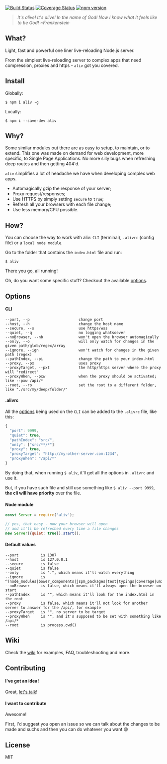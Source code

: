 [![Build Status](https://travis-ci.org/ericmdantas/aliv.svg?branch=master)](https://travis-ci.org/ericmdantas/aliv)
[![Coverage Status](https://coveralls.io/repos/github/ericmdantas/aliv/badge.svg?branch=master)](https://coveralls.io/github/ericmdantas/aliv?branch=master)
[![npm version](https://badge.fury.io/js/aliv.svg)](https://badge.fury.io/js/aliv)

> *It's alive! It's alive! In the name of God! Now I know what it feels like to be God! ~Frankenstein*


## What?

Light, fast and powerful one liner live-reloading Node.js server.

From the simplest live-reloading server to complex apps that need compression, proxies and https - `aliv` got you covered.


## Install

Globally:

```shell
$ npm i aliv -g
```


Locally:

```shell
$ npm i --save-dev aliv
```


## Why?

Some similar modules out there are as easy to setup, to maintain, or to extend. This one was made on demand for web development, more specific, to Single Page Applications. No more silly bugs when refreshing deep routes and then getting 404'd.

`aliv` simplifies a lot of headache we have when developing complex web apps. 

- Automagically gzip the response of your server;
- Proxy request/responses;
- Use HTTPS by simply setting `secure` to `true`;
- Refresh all your browsers with each file change;
- Use less memory/CPU possible.


## How?

You can choose the way to work with aliv: `CLI` (terminal), `.alivrc` (config file) or a `local node module`.

Go to the folder that contains the `index.html` file and run:

```shell
$ aliv
```

There you go, all running!

Oh, do you want some specific stuff? Checkout the available <a href="#options">options</a>.


## Options

#### CLI


```
--port, --p                      change port
--host, --h                      change the host name
--secure, --s                    use https/wss
--quiet, --q                     no logging whatsoever
--noBrowser, --nb                won't open the browser automagically
--only, --o                      will only watch for changes in the given path/glob/regex/array
--ignore, --ign                  won't watch for changes in the given path (regex)
--pathIndex, --pi                change the path to your index.html
--proxy, --px                    uses proxy
--proxyTarget, --pxt             the http/https server where the proxy will "redirect"
--proxyWhen, --pxw               when the proxy should be activated; like --pxw /api/*
--root, --ro                     set the root to a different folder, like "./src/my/deep/folder/"
```


#### .alivrc

All the <a href="#options">options</a> being used on the `CLI` can be added to the `.alivrc` file, like this:

```js
{
  "port": 9999,
  "quiet": true,
  "pathIndex": "src/",
  "only": ["src/**/*"]
  "proxy": true,
  "proxyTarget": "http://my-other-server.com:1234",
  "proxyWhen": "/api/*"
}
```

By doing that, when running `$ aliv`, it'll get all the options in `.alivrc` and use it.

But, if you have such file and still use something like `$ aliv --port 9999`, **the cli will have priority** over the file.


#### Node module

```js
const Server = require('aliv');

// yes, that easy - now your browser will open 
// and it'll be refreshed every time a file changes
new Server({quiet: true}).start(); 
```

#### Default values

```
--port          is 1307
--host          is 127.0.0.1
--secure        is false
--quiet         is false
--only          is ".", which means it'll watch everything
--ignore        is ^(node_modules|bower_components|jspm_packages|test|typings|coverage|unit_coverage)
--noBrowser     is false, which means it'll always open the browser on start
--pathIndex     is "", which means it'll look for the index.html in the root
--proxy         is false, which means it'll not look for another server to answer for the /api/, for example
--proxyTarget   is "", no server to be target
--proxyWhen     is "", and it's supposed to be set with something like /api/*
--root          is process.cwd()
```


## Wiki

Check the [wiki](https://github.com/ericmdantas/aliv/wiki) for examples, FAQ, troubleshooting and more.

## Contributing

#### I've got an idea!

Great, [let's talk](https://github.com/ericmdantas/aliv/issues/new)!

#### I want to contribute

Awesome!

First, I'd suggest you open an issue so we can talk about the changes to be made and suchs and then you can do whatever you want :smile:

## License

MIT
